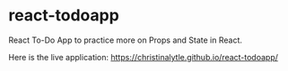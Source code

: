 # react-todoapp

React To-Do App to practice more on Props and State in React. 

Here is the live application: https://christinalytle.github.io/react-todoapp/
